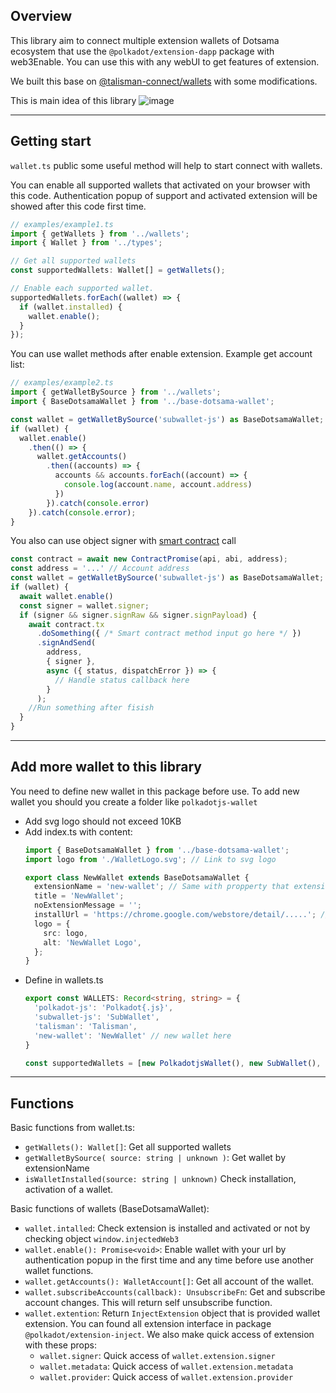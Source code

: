 ## Overview

This library aim to connect multiple extension wallets of Dotsama ecosystem that use the `@polkadot/extension-dapp`
package with web3Enable. You can use this with any webUI to get features of extension.

We built this base
on [@talisman-connect/wallets](https://github.com/TalismanSociety/talisman-connect/tree/master/libs/wallets) with some
modifications.

This is main idea of this library
![image](https://user-images.githubusercontent.com/11567273/170217213-5f663822-04b8-4231-8d2b-9a930d35227f.png)

---

## Getting start

`wallet.ts` public some useful method will help to start connect with wallets.

You can enable all supported wallets that activated on your browser with this code. Authentication popup of support and
activated extension will be showed after this code first time.

```typescript
// examples/example1.ts
import { getWallets } from '../wallets';
import { Wallet } from '../types';

// Get all supported wallets
const supportedWallets: Wallet[] = getWallets();

// Enable each supported wallet.
supportedWallets.forEach((wallet) => {
  if (wallet.installed) {
    wallet.enable();
  }
});
```

You can use wallet methods after enable extension. Example get account list:

```typescript
// examples/example2.ts
import { getWalletBySource } from '../wallets';
import { BaseDotsamaWallet } from '../base-dotsama-wallet';

const wallet = getWalletBySource('subwallet-js') as BaseDotsamaWallet;
if (wallet) {
  wallet.enable()
    .then(() => {
      wallet.getAccounts()
        .then((accounts) => {
          accounts && accounts.forEach((account) => {
            console.log(account.name, account.address)
          })
        }).catch(console.error)
    }).catch(console.error);
}
```

You also can use object signer with [smart contract](https://polkadot.js.org/docs/api-contract/start/contract.read/) call

```typescript
const contract = await new ContractPromise(api, abi, address);
const address = '...' // Account address
const wallet = getWalletBySource('subwallet-js') as BaseDotsamaWallet;
if (wallet) {
  await wallet.enable()
  const signer = wallet.signer;
  if (signer && signer.signRaw && signer.signPayload) {
    await contract.tx
      .doSomething({ /* Smart contract method input go here */ })
      .signAndSend(
        address,
        { signer },
        async ({ status, dispatchError }) => {
          // Handle status callback here
        }
      );
    //Run something after fisish
  }
}
```
---

## Add more wallet to this library
You need to define new wallet in this package before use.
To add new wallet you should you create a folder like `polkadotjs-wallet`
  - Add svg logo should not exceed 10KB
  - Add index.ts with content:
    ```typescript
    import { BaseDotsamaWallet } from '../base-dotsama-wallet';
    import logo from './WalletLogo.svg'; // Link to svg logo
    
    export class NewWallet extends BaseDotsamaWallet {
      extensionName = 'new-wallet'; // Same with propperty that extension public in object `window.injectedWeb3`
      title = 'NewWallet';
      noExtensionMessage = '';
      installUrl = 'https://chrome.google.com/webstore/detail/.....'; // link to install extension
      logo = {
        src: logo,
        alt: 'NewWallet Logo',
      };
    }

    ```
  - Define in wallets.ts
    ```typescript
    export const WALLETS: Record<string, string> = {
      'polkadot-js': 'Polkadot{.js}',
      'subwallet-js': 'SubWallet',
      'talisman': 'Talisman',
      'new-wallet': 'NewWallet' // new wallet here
    }
    
    const supportedWallets = [new PolkadotjsWallet(), new SubWallet(), new TalismanWallet(), new NewWallet()]; // new wallet here
    ```
    
---
## Functions
Basic functions from wallet.ts:
- `getWallets(): Wallet[]`: Get all supported wallets
- `getWalletBySource( source: string | unknown )`: Get wallet by extensionName
- `isWalletInstalled(source: string | unknown)` Check installation, activation of a wallet.

Basic functions of wallets (BaseDotsamaWallet):
- `wallet.intalled`: Check extension is installed and activated or not by checking object `window.injectedWeb3`
- `wallet.enable(): Promise<void>`: Enable wallet with your url by authentication popup in the first time and any time before use another wallet functions.
- `wallet.getAccounts(): WalletAccount[]`: Get all account of the wallet.
- `wallet.subscribeAccounts(callback): UnsubscribeFn`: Get and subscribe account changes. This will return self unsubscribe function.
- `wallet.extention`: Return `InjectExtension` object that is provided wallet extension. You can found all extension interface in package `@polkadot/extension-inject`. We also make quick access of extension with these props:
  - `wallet.signer`: Quick access of `wallet.extension.signer`
  - `wallet.metadata`: Quick access of `wallet.extension.metadata`
  - `wallet.provider`: Quick access of `wallet.extension.provider`
